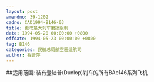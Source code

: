 ```yaml
---
layout: post
amendno: 39-1202
cadno: CAD1994-B146-03
title: 更改最大刹车磨损限制
date: 1994-05-20 00:00:00 +0800
effdate: 1994-05-23 00:00:00 +0800
tag: B146
categories: 民航总局航空器适航司
author: 程晋萍
---
```


##适用范围:
装有登陆普(Dunlop)刹车的所有BAe146系列飞机

